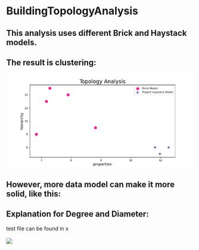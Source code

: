 # BuildingTopologyAnalysis
## This analysis uses different Brick and Haystack models.
## The result is clustering:
<img src="https://github.com/qzc438/BuildingTopologyAnalysis/blob/master/Img/Result.png" />

## However, more data model can make it more solid, like this:
## Explanation for Degree and Diameter:
test file can be found in x
<br/>
<br/>
<img src="https://github.com/zqia0007/OROTUND/blob/master/WebContent/img/Library.png" />
